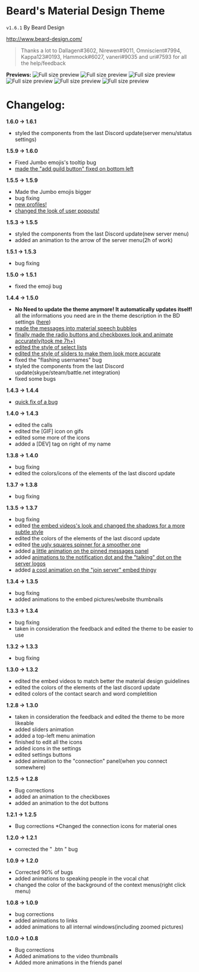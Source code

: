# Beard's Material Design Theme
`v1.6.1` By Beard Design

http://www.beard-design.com/

> Thanks a lot to Dallagen#3602, Nirewen#9011, Omniscient#7994, Kappa123#0193, Hammock#6027, vaneri#9035 and uri#7593 for all the help/feedback

**Previews:**
![Full size preview](https://bearddesign.s-ul.eu/dXvaK1uv.png)
![Full size preview](https://bearddesign.s-ul.eu/p7pvMg7i.png)
![Full size preview](https://bearddesign.s-ul.eu/wZJiBqy7.png)
![Full size preview](https://bearddesign.s-ul.eu/NPvI0ta2.png)
![Full size preview](https://bearddesign.s-ul.eu/eZ6vU8Zi.png)
![Full size preview](https://bearddesign.s-ul.eu/TBBZUdEc.png)

# Changelog:
**1.6.0 -> 1.6.1**
* styled the components from the last Discord update(server menu/status settings)

**1.5.9 -> 1.6.0**
* Fixed Jumbo emojis's tooltip bug
* [made the "add guild button" fixed on bottom left](https://bearddesign.s-ul.eu/PLtwFu4h.gif)

**1.5.5 -> 1.5.9**
* Made the Jumbo emojis bigger
* bug fixing
* [new profiles!](https://bearddesign.s-ul.eu/wy6Q1zLv.png)
* [changed the look of user popouts!](https://bearddesign.s-ul.eu/HZgjcUBO.png)

**1.5.3 -> 1.5.5**
* styled the components from the last Discord update(new server menu)
* added an animation to the arrow of the server menu(2h of work)

**1.5.1 -> 1.5.3**
* bug fixing

**1.5.0 -> 1.5.1**
* fixed the emoji bug

**1.4.4 -> 1.5.0**
* **No Need to update the theme anymore! It automatically updates itself!** all the informations you need are in the theme description in the BD settings ([here](https://bearddesign.s-ul.eu/DoE6lWN6.png))
* [made the messages into material speech bubbles](https://bearddesign.s-ul.eu/jGOBiglg.png)
* [finally made the radio buttons and checkboxes look and animate accurately(took me 7h+)](https://bearddesign.s-ul.eu/sVr5Aoc5.gif)
* [edited the style of select lists](https://bearddesign.s-ul.eu/6z0BDWV8.png)
* [edited the style of sliders to make them look more accurate](https://bearddesign.s-ul.eu/kSvVFRwY.png)
* fixed the "flashing usernames" bug
* styled the components from the last Discord update(skype/steam/battle.net integration)
* fixed some bugs

**1.4.3 -> 1.4.4**
* [quick fix of a bug](https://gyazo.com/739c16f47c8c70350dee45013c33c3e9)

**1.4.0 -> 1.4.3**
* edited the calls
* edited the [GIF] icon on gifs
* edited some more of the icons
* added a [DEV] tag on right of my name

**1.3.8 -> 1.4.0**
* bug fixing
* edited the colors/icons of the elements of the last discord update
 
**1.3.7 -> 1.3.8**
* bug fixing
 
**1.3.5 -> 1.3.7**
* bug fixing
* edited [the embed videos's look and changed the shadows for a more subtle style](http://bearddesign.s-ul.eu/WeaUipqJ)
* edited the colors of the elements of the last discord update
* edited [the ugly squares spinner for a smoother one](http://bearddesign.s-ul.eu/mcdvvNNH)
* added [a little animation on the pinned messages panel](http://bearddesign.s-ul.eu/JQPSrdqo)
* added [animations to the notification dot and the "talking" dot on the server logos](http://bearddesign.s-ul.eu/FU0M16EI)
* added [a cool animation on the "join server" embed thingy](http://bearddesign.s-ul.eu/VMTa2QTI)

**1.3.4 -> 1.3.5**
* bug fixing
* added animations to the embed pictures/website thumbnails
 

**1.3.3 -> 1.3.4**
* bug fixing
* taken in consideration the feedback and edited the theme to be easier to use
 
**1.3.2 -> 1.3.3**
* bug fixing

**1.3.0 -> 1.3.2**
* edited the embed videos to match better the material design guidelines
* edited the colors of the elements of the last discord update
* edited colors of the contact search and word completition

**1.2.8 -> 1.3.0**
* taken in consideration the feedback and edited the theme to be more likeable
* added sliders animation
* added a top-left menu animation
* finished to edit all the icons
* added icons in the settings
* edited settings buttons
* added animation to the "connection" panel(when you connect somewhere)

**1.2.5 -> 1.2.8**
* Bug corrections
* added an animation to the checkboxes
* added an animation to the dot buttons

**1.2.1 -> 1.2.5**
* Bug corrections
*Changed the connection icons for material ones

**1.2.0 -> 1.2.1**
* corrected the " .btn " bug

**1.0.9 -> 1.2.0**
* Corrected 90% of bugs
* added animations to speaking people in the vocal chat
* changed the color of the background of the context menus(right click menu)

**1.0.8 -> 1.0.9**
* bug corrections
* added animations to links
* added animations to all internal windows(including zoomed pictures)

**1.0.0 -> 1.0.8**
* Bug corrections
* Added animations to the video thumbnails
* Added more animations in the friends panel
